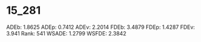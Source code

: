 # 15_281

ADEb: 1.8625
ADEp: 0.7412
ADEv: 2.2014
FDEb: 3.4879
FDEp: 1.4287
FDEv: 3.941
Rank: 541
WSADE: 1.2799
WSFDE: 2.3842